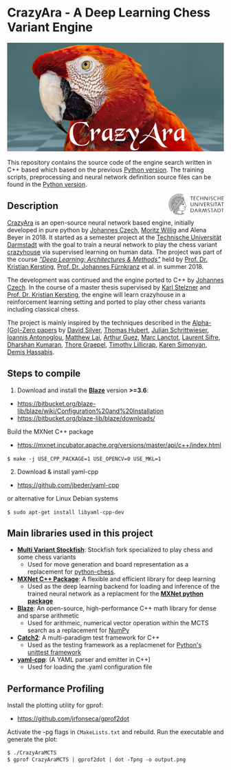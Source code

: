 # CrazyAra - A Deep Learning Chess Variant Engine


![CRAZYARA_LOGO](media/CrazyAra_Logo.png "rc")

This repository contains the source code of the engine search written in C++ based which based on the previous [Python version](https://github.com/QueensGambit/CrazyAra).
The training scripts, preprocessing and neural network definition source files can be found in the [Python version](https://github.com/QueensGambit/CrazyAra).

<img align="right" src="media/TU_logo.png" width="128">

## Description

[CrazyAra](https://crazyara.org/) is an open-source neural network based engine, initially developed in pure python by [Johannes Czech](https://github.com/QueensGambit), [Moritz Willig](https://github.com/MoritzWillig) and Alena Beyer in 2018.
It started as a semester project at the [Technische Universität Darmstadt](https://www.tu-darmstadt.de/index.en.jsp) with the goal to train a neural network to play the chess variant [crazyhouse](https://en.wikipedia.org/wiki/Crazyhouse) via supervised learning on human data.
The project was part of the course [_"Deep Learning: Architectures & Methods"_](https://piazza.com/tu-darmstadt.de/summer2019/20001034iv/home) held by [Prof. Dr. Kristian Kersting](https://ml-research.github.io/people/kkersting/index.html), [Prof. Dr. Johannes Fürnkranz](http://www.ke.tu-darmstadt.de/staff/juffi) et al. in summer 2018. 

The development was continued and the engine ported to C++ by [Johannes Czech](https://github.com/QueensGambit). In the course of a master thesis supervised by [Karl Stelzner](https://ml-research.github.io/people/kstelzner/) and [Prof. Dr. Kristian Kersting](https://ml-research.github.io/people/kkersting/index.html), the engine will learn crazyhouse in a reinforcement learning setting and ported to play other chess variants including classical chess.

The project is mainly inspired by the techniques described in the [Alpha-(Go)-Zero papers](https://arxiv.org/abs/1712.01815) by [David Silver](https://arxiv.org/search/cs?searchtype=author&query=Silver%2C+D), [Thomas Hubert](https://arxiv.org/search/cs?searchtype=author&query=Hubert%2C+T), [Julian Schrittwieser](https://arxiv.org/search/cs?searchtype=author&query=Schrittwieser%2C+J), [Ioannis Antonoglou](https://arxiv.org/search/cs?searchtype=author&query=Antonoglou%2C+I), [Matthew Lai](https://arxiv.org/search/cs?searchtype=author&query=Lai%2C+M), [Arthur Guez](https://arxiv.org/search/cs?searchtype=author&query=Guez%2C+A), [Marc Lanctot](https://arxiv.org/search/cs?searchtype=author&query=Lanctot%2C+M), [Laurent Sifre](https://arxiv.org/search/cs?searchtype=author&query=Sifre%2C+L), [Dharshan Kumaran](https://arxiv.org/search/cs?searchtype=author&query=Kumaran%2C+D), [Thore Graepel](https://arxiv.org/search/cs?searchtype=author&query=Graepel%2C+T), [Timothy Lillicrap](https://arxiv.org/search/cs?searchtype=author&query=Lillicrap%2C+T), [Karen Simonyan](https://arxiv.org/search/cs?searchtype=author&query=Simonyan%2C+K), [Demis Hassabis](https://arxiv.org/search/cs?searchtype=author&query=Hassabis%2C+D).



## Steps to compile

1. Download and install the [**Blaze**](https://bitbucket.org/blaze-lib/blaze/src/master/) version **>=3.6**:
* https://bitbucket.org/blaze-lib/blaze/wiki/Configuration%20and%20Installation
* https://bitbucket.org/blaze-lib/blaze/downloads/

Build the MXNet C++ package
* https://mxnet.incubator.apache.org/versions/master/api/c++/index.html

```$ make -j USE_CPP_PACKAGE=1 USE_OPENCV=0 USE_MKL=1```

2. Download & install yaml-cpp 
* https://github.com/jbeder/yaml-cpp

or alternative for Linux Debian systems

`$ sudo apt-get install libyaml-cpp-dev`

## Main libraries used in this project

* [**Multi Variant Stockfish**](https://github.com/QueensGambit/Stockfish): Stockfish fork specialized to play chess and some chess variants
	* Used for move generation and board representation as a replacement for [python-chess](https://github.com/niklasf/python-chess).
* [**MXNet C++ Package**](https://github.com/apache/incubator-mxnet/tree/master/cpp-package): A flexible and efficient library for deep learning
	* Used as the deep learning backend for loading and inference of the trained neural network as a replacment for the [**MXNet python package**](https://pypi.org/project/mxnet/)
* [**Blaze**](https://bitbucket.org/blaze-lib/blaze/src/master/): An open-source, high-performance C++ math library for dense and sparse arithmetic
	* Used for arithmeic, numerical vector operation within the MCTS search as a replacement for [NumPy](https://numpy.org/)
* [**Catch2**](https://github.com/catchorg/Catch2): A multi-paradigm test framework for C++
	* Used as the testing framework as a replacmenet for [Python's unittest framework](https://docs.python.org/3/library/unittest.html)
* [**yaml-cpp**](https://github.com/jbeder/yaml-cpp): (A YAML parser and emitter in C++)
	* Used for loading the .yaml configuration file

## Performance Profiling 

Install the plotting utility for gprof:
* https://github.com/jrfonseca/gprof2dot

Activate the -pg flags in `CMakeLists.txt` and rebuild.
Run the executable and generate the plot:
```
$ ./CrazyAraMCTS
$ gprof CrazyAraMCTS | gprof2dot | dot -Tpng -o output.png
```
